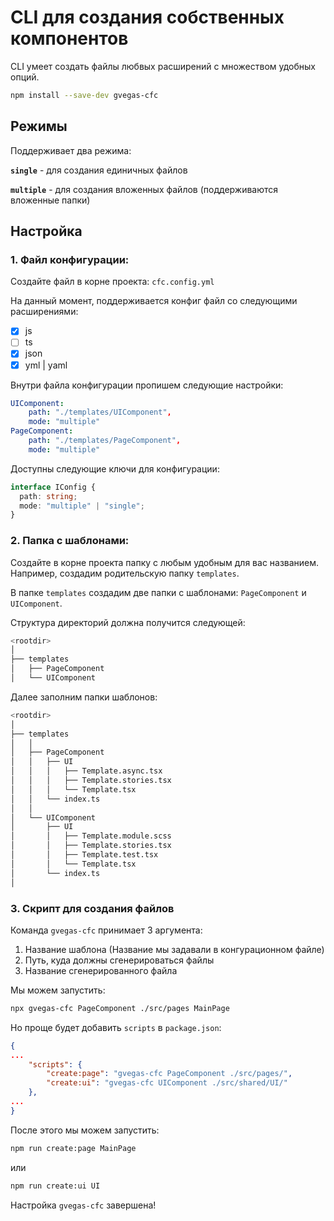 <!-- TODO WEBPACK -->

# CLI для создания собственных компонентов

CLI умеет создать файлы любвых расширений с множеством удобных опций.

```bash
npm install --save-dev gvegas-cfc
```

## Режимы

Поддерживает два режима:

**`single`** - для создания единичных файлов

**`multiple`** - для создания вложенных файлов (поддерживаются вложенные папки)

## Настройка

### 1. Файл конфигурации:

Создайте файл в корне проекта: `cfc.config.yml`

На данный момент, поддерживается конфиг файл со следующими расширениями:

- [x] js
- [ ] ts
- [x] json
- [x] yml | yaml

Внутри файла конфигурации пропишем следующие настройки:

```yml
UIComponent:
    path: "./templates/UIComponent",
    mode: "multiple"
PageComponent:
    path: "./templates/PageComponent",
    mode: "multiple"
```

Доступны следующие ключи для конфигурации:

```ts
interface IConfig {
  path: string;
  mode: "multiple" | "single";
}
```

### 2. Папка с шаблонами:

Создайте в корне проекта папку с любым удобным для вас названием.
Например, создадим родительскую папку `templates`.

В папке `templates` создадим две папки с шаблонами: `PageComponent` и `UIComponent`.

Структура директорий должна получится следующей:

```bash
<rootdir>
│
├── templates
│   ├── PageComponent
│   └── UIComponent
```

Далее заполним папки шаблонов:

```bash
<rootdir>
│
├── templates
│   │
│   ├── PageComponent
│   │   ├── UI
│   │   │   ├── Template.async.tsx
│   │   │   ├── Template.stories.tsx
│   │   │   └── Template.tsx
│   │   └── index.ts
│   │
│   └── UIComponent
│       ├── UI
│       │   ├── Template.module.scss
│       │   ├── Template.stories.tsx
│       │   ├── Template.test.tsx
│       │   └── Template.tsx
│       └── index.ts
│
```

### 3. Скрипт для создания файлов

Команда `gvegas-cfc` принимает 3 аргумента:

1. Название шаблона (Название мы задавали в конгурационном файле)
2. Путь, куда должны сгенерироваться файлы
3. Название сгенерированного файла

Мы можем запустить:

```bash
npx gvegas-cfc PageComponent ./src/pages MainPage
```

Но проще будет добавить `scripts` в `package.json`:

```json
{
...
    "scripts": {
        "create:page": "gvegas-cfc PageComponent ./src/pages/",
        "create:ui": "gvegas-cfc UIComponent ./src/shared/UI/"
    },
...
}
```

После этого мы можем запустить:

```bash
npm run create:page MainPage
```

или

```bash
npm run create:ui UI
```

Настройка `gvegas-cfc` завершена!
